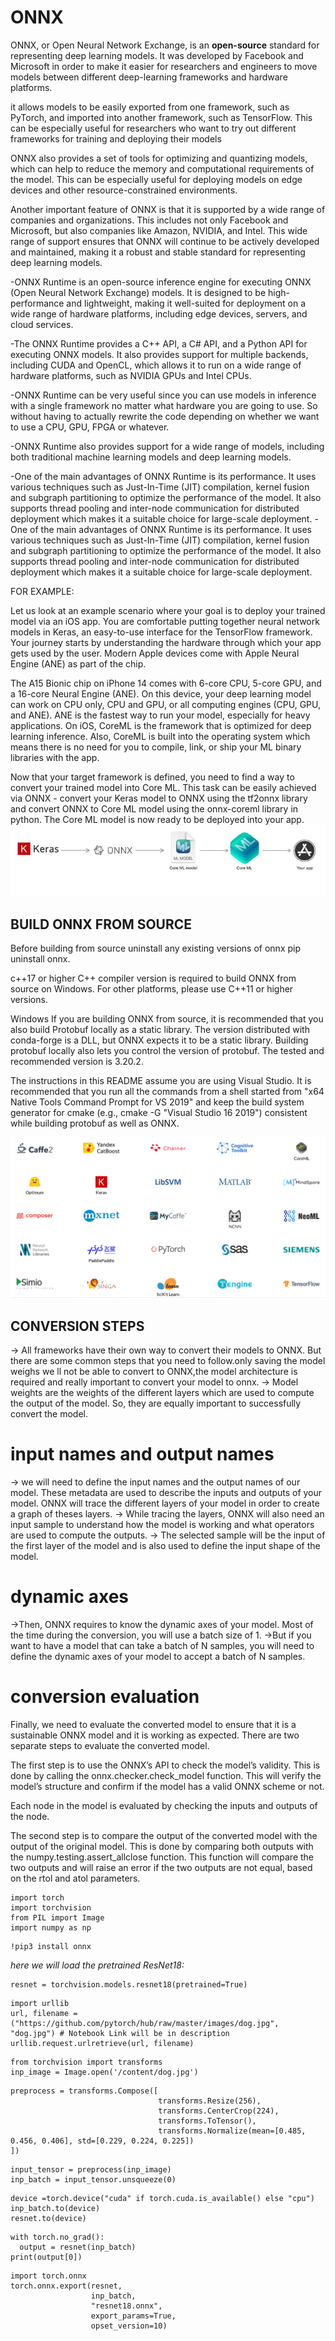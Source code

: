 # ONNX

ONNX, or Open Neural Network Exchange, is an **open-source** standard for representing deep learning models. It was developed by Facebook and Microsoft in order to make it easier for researchers and engineers to move models between different deep-learning frameworks and hardware platforms.

it allows models to be easily exported from one framework, such as PyTorch, and imported into another framework, such as TensorFlow. This can be especially useful for researchers who want to try out different frameworks for training and deploying their models

ONNX also provides a set of tools for optimizing and quantizing models, which can help to reduce the memory and computational requirements of the model. This can be especially useful for deploying models on edge devices and other resource-constrained environments.

Another important feature of ONNX is that it is supported by a wide range of companies and organizations. This includes not only Facebook and Microsoft, but also companies like Amazon, NVIDIA, and Intel. This wide range of support ensures that ONNX will continue to be actively developed and maintained, making it a robust and stable standard for representing deep learning models.
  
  -ONNX Runtime is an open-source inference engine for executing ONNX (Open Neural Network Exchange) models. It is designed   to be high-performance and lightweight, making it well-suited for deployment on a wide range of hardware  platforms, including edge devices, servers, and cloud services.
  
  -The ONNX Runtime provides a C++ API, a C# API, and a Python API for executing ONNX models. It also provides support for 
   multiple backends, including CUDA and OpenCL, which allows it to run on a wide range of hardware platforms, such as NVIDIA GPUs and Intel CPUs.
  
  -ONNX Runtime can be very useful since you can use models in inference with a single framework no matter what hardware you 
   are going to use. So without having to actually rewrite the code depending on whether we want to use a CPU, GPU, FPGA or 
   whatever.
  
  -ONNX Runtime also provides support for a wide range of models, including both traditional machine learning models and deep learning models. 
  
  -One of the main advantages of ONNX Runtime is its performance. It uses various techniques such as Just-In-Time (JIT) compilation, kernel fusion and subgraph partitioning to optimize the performance of the model. It also supports thread pooling and inter-node communication for distributed deployment which makes it a suitable choice for large-scale deployment. -One of the main advantages of ONNX Runtime is its performance. It uses various techniques such as Just-In-Time (JIT) compilation, kernel fusion and subgraph partitioning to optimize the performance of the model. It also supports thread pooling and inter-node communication for distributed deployment which makes it a suitable choice for large-scale deployment.
 
FOR EXAMPLE:

Let us look at an example scenario where your goal is to deploy your trained model via an iOS app. You are comfortable putting together neural network models in Keras, an easy-to-use interface for the TensorFlow framework. Your journey starts by understanding the hardware through which your app gets used by the user. Modern Apple devices come with Apple Neural Engine (ANE) as part of the chip. 

The A15 Bionic chip on iPhone 14 comes with 6-core CPU, 5-core GPU, and a 16-core Neural Engine (ANE). On this device, your deep learning model can work on CPU only, CPU and GPU, or all computing engines (CPU, GPU, and ANE). ANE is the fastest way to run your model, especially for heavy applications. On iOS, CoreML is the framework that is optimized for deep learning inference. Also, CoreML is built into the operating system which means there is no need for you to compile, link, or ship your ML binary libraries with the app.

Now that your target framework is defined, you need to find a way to convert your trained model into Core ML. This task can be easily achieved via ONNX - convert your Keras model to ONNX using the tf2onnx library and convert ONNX to Core ML model using the onnx-coreml library in python.  The Core ML model is now ready to be deployed into your app.
![conversion](images/img1.JPG)

## BUILD ONNX FROM SOURCE
Before building from source uninstall any existing versions of onnx pip uninstall onnx.

c++17 or higher C++ compiler version is required to build ONNX from source on Windows. For other platforms, please use C++11 or higher versions.


Windows
If you are building ONNX from source, it is recommended that you also build Protobuf locally as a static library. The version distributed with conda-forge is a DLL, but ONNX expects it to be a static library. Building protobuf locally also lets you control the version of protobuf. The tested and recommended version is 3.20.2.

The instructions in this README assume you are using Visual Studio. It is recommended that you run all the commands from a shell started from "x64 Native Tools Command Prompt for VS 2019" and keep the build system generator for cmake (e.g., cmake -G "Visual Studio 16 2019") consistent while building protobuf as well as ONNX.

![Frameworks](images/img2.PNG)

## CONVERSION STEPS
-> All frameworks have their own way to convert their models to ONNX. But there are some common steps that you need to follow.only saving the model weighs we ll not be able to convert to ONNX,the model architecture is required and really important to convert your model to onnx.
-> Model weights are the weights of the different layers which are used to compute the output of the model. So, they are equally important to successfully convert the model.
# input names and output names
-> we will need to define the input names and the output names of our model. These metadata are used to describe the inputs and outputs of your model.
 ONNX will trace the different layers of your model in order to create a graph of theses layers.
-> While tracing the layers, ONNX will also need an input sample to understand how the model is working and what operators are used to compute the outputs.
-> The selected sample will be the input of the first layer of the model and is also used to define the input shape of the model.
# dynamic axes
->Then, ONNX requires to know the dynamic axes of your model. Most of the time during the conversion, you will use a batch size of 1.
->But if you want to have a model that can take a batch of N samples, you will need to define the dynamic axes of your model to accept a batch of N samples.
# conversion evaluation
Finally, we need to evaluate the converted model to ensure that it is a sustainable ONNX model and it is working as expected. There are two separate steps to evaluate the converted model.

The first step is to use the ONNX’s API to check the model’s validity. This is done by calling the onnx.checker.check_model function. This will verify the model’s structure and confirm if the model has a valid ONNX scheme or not.

Each node in the model is evaluated by checking the inputs and outputs of the node.

The second step is to compare the output of the converted model with the output of the original model. This is done by comparing both outputs with the numpy.testing.assert_allclose function.
This function will compare the two outputs and will raise an error if the two outputs are not equal, based on the rtol and atol parameters.
```
import torch
import torchvision
from PIL import Image
import numpy as np
```
```
!pip3 install onnx
```
*here we will load the pretrained ResNet18:*
```
resnet = torchvision.models.resnet18(pretrained=True)
```
```
import urllib
url, filename = ("https://github.com/pytorch/hub/raw/master/images/dog.jpg", "dog.jpg") # Notebook Link will be in description
urllib.request.urlretrieve(url, filename)
```
```
from torchvision import transforms
inp_image = Image.open('/content/dog.jpg')
```
```
preprocess = transforms.Compose([
                                 transforms.Resize(256),
                                 transforms.CenterCrop(224),
                                 transforms.ToTensor(),
                                 transforms.Normalize(mean=[0.485, 0.456, 0.406], std=[0.229, 0.224, 0.225])
])
```
```
input_tensor = preprocess(inp_image)
inp_batch = input_tensor.unsqueeze(0)
```
```
device =torch.device("cuda" if torch.cuda.is_available() else "cpu")
inp_batch.to(device)
resnet.to(device)
```
```
with torch.no_grad():
  output = resnet(inp_batch)
print(output[0])
```
```
import torch.onnx
torch.onnx.export(resnet,
                  inp_batch,
                  "resnet18.onnx",
                  export_params=True,
                  opset_version=10)
```
